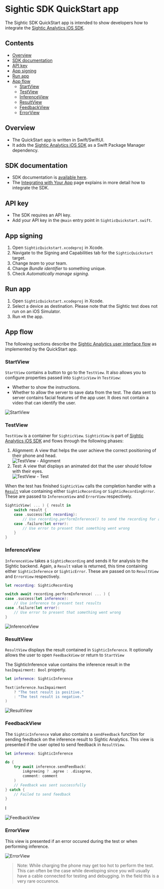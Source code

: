 # Sightic SDK QuickStart app<!-- omit from toc -->

The Sightic SDK QuickStart app is intended to show developers how to integrate the [Sightic Analytics iOS SDK](https://github.com/SighticAnalytics/sightic-sdk-ios).

## Contents<!-- omit from toc -->

- [Overview](#overview)
- [SDK documentation](#sdk-documentation)
- [API key](#api-key)
- [App signing](#app-signing)
- [Run app](#run-app)
- [App flow](#app-flow)
  - [StartView](#startview)
  - [TestView](#testview)
  - [InferenceView](#inferenceview)
  - [ResultView](#resultview)
  - [FeedbackView](#feedbackview)
  - [ErrorView](#errorview)

## Overview

* The QuickStart app is written in Swift/SwiftUI.
* It adds the [Sightic Analytics iOS SDK](https://github.com/SighticAnalytics/sightic-sdk-ios) as a Swift Package Manager dependency.

## SDK documentation

* SDK documentation is [available here](https://sighticanalytics.github.io/sightic-sdk-ios/documentation/sighticanalytics/).
* The [Integrating with Your App](https://sighticanalytics.github.io/sightic-sdk-ios/documentation/sighticanalytics/integrating) page explains in more detail how to integrate the SDK.

## API key

* The SDK requires an API key.
* Add your API key in the `@main` entry point in `SighticQuickstart.swift`.

## App signing

1. Open `SighticQuickstart.xcodeproj` in Xcode.
2. Navigate to the Signing and Capabilities tab for the `SighticQuickstart` target.
3. Change _team_ to your team.
4. Change _Bundle identifier_ to something unique.
5. Check _Automatically manage signing_.

## Run app

1. Open `SighticQuickstart.xcodeproj` in Xcode.
2. Select a device as destination. Please note that the Sightic test does not run on an iOS Simulator.
3. Run `⌘R` the app.

## App flow

The following sections describe the [Sightic Analytics user interface flow](https://sighticanalytics.github.io/sightic-sdk-ios/documentation/sighticanalytics/phases/) as implemented by the QuickStart app. 

### StartView

`StartView` contains a button to go to the `TestView`. It also allows you to configure properties passed into `SighticView` in `TestView`:

* Whether to show the instructions.
* Whether to allow the server to save data from the test. The data sent to server contains facial features of the app user. It does not contain a video that can identify the user.

![StartView](images/startview.png)

### TestView

`TestView` is a container for `SighticView`. `SighticView` is part of [Sightic Analytics iOS SDK](https://github.com/SighticAnalytics/sightic-sdk-ios) and flows through the following phases:

1. Alignment: A view that helps the user achieve the correct positioning of their phone and head.<br>
   ![TestView - Alignment](images/testview-alignment.png)
2. Test: A view that displays an animated dot that the user should follow with their eyes.<br>
  ![TestView - Test](images/testview-test.png)

When the test has finished `SighticView` calls the completion handler with a [`Result`]([https:://todo](https://developer.apple.com/documentation/swift/result)) value containing either `SighticRecording` or `SighticRecordingError`. These are passed to `InferenceView` and `ErrorView` respectively.

```swift
SighticView( ... ) { result in
    switch result {
    case .success(let recording):
        // Use recording.performInference() to send the recording for analysis
    case .failure(let error):
        // Use error to present that something went wrong
    }
}
```

### InferenceView

`InferenceView` takes a `SighticRecording` and sends it for analysis to the Sightic backend. Again, a `Result` value is returned, this time containing either `SighticInference` or `SighticError`. These are passed on to `ResultView` and `ErrorView` respectively.

```swift
let recording: SighticRecording

switch await recording.performInference( ... ) {
case .success(let inference):
    // Use inference to present test results
case .failure(let error):
    // Use error to present that something went wrong
}
```

![InferenceView](images/inferenceview.png)

### ResultView

`ResultView` displays the result contained in `SighticInference`. It optionally allows the user to open `FeedbackView` or return to `StartView`

The SighticInference value contains the inference result in the `hasImpairment: Bool` property.

```swift
let inference: SighticInference

Text(inference.hasImpairment
    ? "The test result is positive."
    : "The test result is negative."
)
```

![ResultView](images/resultview.png)

### FeedbackView

The `SighticInference` value also contains a `sendFeedback` function for sending feedback on the inference result to Sightic Analytics. This view is presented if the user opted to send feedback in `ResultView`. 

```swift
let inference: SighticInference

do {
    try await inference.sendFeedback(
        isAgreeing ? .agree : .disagree,
        comment: comment
    )
    // Feedback was sent successfully
} catch {
    // Failed to send feedback
}
```

I

![FeedbackView](images/feedbackview.png)

### ErrorView

This view is presented if an error occured during the test or when performing inference.

![ErrorView](images/errorview.png)

> Note: While charging the phone may get too hot to perform the test. This can often be the case while developing since you will usually have a cable connected for testing and debugging. In the field this is a very rare occurence.

